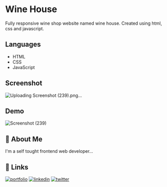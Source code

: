 # Wine House
Fully responsive wine shop website named wine house. Created using html, css and javascript.

## Languages
- HTML
- CSS
- JavaScript

## Screenshot
![Uploading Screenshot (239).png…]()

## Demo
![Screenshot (239)](https://user-images.githubusercontent.com/93200960/196762004-4ebb0a3c-6420-41f5-951e-2de95d5b5bce.png)

## 🚀 About Me
I'm a self tought frontend web developer...

## 🔗 Links
[![portfolio](https://img.shields.io/badge/my_portfolio-000?style=for-the-badge&logo=ko-fi&logoColor=white)](https://portfolio-me-karanchandekar.vercel.app/)
[![linkedin](https://img.shields.io/badge/linkedin-0A66C2?style=for-the-badge&logo=linkedin&logoColor=white)](https://www.linkedin.com/in/karan-chandekar-a87263219/)
[![twitter](https://img.shields.io/badge/twitter-1DA1F2?style=for-the-badge&logo=twitter&logoColor=white)](https://twitter.com/karanchandekar1)
